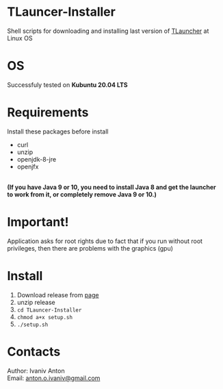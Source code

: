 # TLauncer-Installer
Shell scripts for downloading and installing last version of [TLauncher](https://tlauncher.org/) at Linux OS

# OS
  Successfuly tested on <b>Kubuntu 20.04 LTS</b>

# Requirements
Install these packages before install

- curl
- unzip
- openjdk-8-jre 
- openjfx
<br>
<b>(If you have Java 9 or 10, you need to install Java 8 and get the launcher to work from it,
or completely remove Java 9 or 10.)</b>

# Important!
Application asks for root rights due to fact that if you run without root privileges,
then there are problems with the graphics (gpu)

# Install
 1. Download release from [page](https://github.com/Korzinkayablok/TLauncer-Installer/releases/new)
 2. unzip release
 3. `cd TLauncer-Installer`<br> 
 4. `chmod a+x setup.sh`<br>
 5. `./setup.sh`<bt>

# Contacts
Author: Ivaniv Anton 
<br>
Email: anton.o.ivaniv@gmail.com
